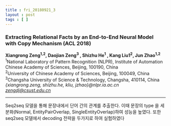 ```yaml
---
title : fri_20180921_3
layout : post
tags : [ ]
---
```


<h3>Extracting Relational Facts by an End-to-End Neural Model with Copy Mechanism (ACL 2018)</h3>


<p>

<b>Xiangrong Zeng<sup>1,2</sup>, Daojian Zeng<sup>3</sup>
, Shizhu He<sup>1</sup>
, Kang Liu1<sup>2</sup>, Jun Zhao<sup>1,2</sup></b><br/>
<sup>1</sup>National Laboratory of Pattern Recognition (NLPR), Institute of Automation<br/>
Chinese Academy of Sciences, Beijing, 100190, China<br/>
<sup>2</sup>University of Chinese Academy of Sciences, Beijing, 100049, China<br/>
<sup>3</sup>Changsha University of Science & Technology, Changsha, 410114, China<br/>
<em>{xiangrong.zeng, shizhu.he, kliu, jzhao}@nlpr.ia.ac.cn</em><br/>
<em>zengdj@csust.edu.cn</em><br/>

</p>

<hr />
<p>
Seq2seq 모델을 통해 문장내에서 단어 간의 관계를 추출한다. 이때 문장의 type 을 세분화(Normal, EntityPairOverlap, SingleEntityOverlap)하여 성능을 높였다. 또한 seq2seq 모델에서 decoding 전략을 두가지로 하여 실험하였다
</p>